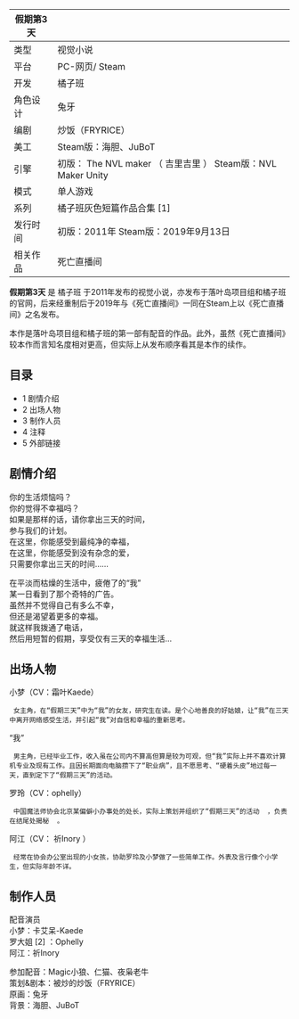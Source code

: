 |  假期第3天  ||
|---|---|
|类型  |  视觉小说   |
|平台  |  PC-网页/  Steam   |
|开发  |  橘子班   |
|角色设计  |  兔牙   |
|编剧  |  炒饭（FRYRICE）   |
|美工  |  Steam版：海胆、JuBoT   |
|引擎  |  初版：  The NVL maker  （  吉里吉里  ）  Steam版：NVL Maker Unity   |
|模式  |  单人游戏   |
|系列  |  橘子班灰色短篇作品合集  [1]   |
|发行时间  |  初版：2011年  Steam版：2019年9月13日   |
|相关作品  |  死亡直播间   |
  
**假期第3天** 是  橘子班
于2011年发布的视觉小说，亦发布于落叶岛项目组和橘子班的官网，后来经重制后于2019年与《死亡直播间》一同在Steam上以《死亡直播间》之名发布。

本作是落叶岛项目组和橘子班的第一部有配音的作品。此外，虽然《死亡直播间》较本作而言知名度相对更高，但实际上从发布顺序看其是本作的续作。

##  目录

  * 1  剧情介绍 
  * 2  出场人物 
  * 3  制作人员 
  * 4  注释 
  * 5  外部链接 

##  剧情介绍

你的生活烦恼吗？  
你的觉得不幸福吗？  
如果是那样的话，请你拿出三天的时间，  
参与我们的计划。  
在这里，你能感受到最纯净的幸福，  
在这里，你能感受到没有杂念的爱，  
只需要你拿出三天的时间……  
  
在平淡而枯燥的生活中，疲倦了的“我”  
某一日看到了那个奇特的广告。  
虽然并不觉得自己有多么不幸，  
但还是渴望着更多的幸福。  
就这样我拨通了电话，  
然后用短暂的假期，享受仅有三天的幸福生活…

##  出场人物

小梦（CV：霜叶Kaede）

     女主角，在“假期三天”中为“我”的女友，研究生在读。是个心地善良的好姑娘，让“我”在三天中离开网络感受生活，并引起“我”对自信和幸福的重新思考。 

“我”

     男主角，已经毕业工作，收入虽在公司内不算高但算是较为可观，但“我”实际上并不喜欢计算机专业及现有工作。且因长期面向电脑攒下了“职业病”，且不愿思考、“硬着头皮”地过每一天，直到定下了“假期三天”的活动。 

罗玲（CV：ophelly）

     中国魔法师协会北京某偏僻小办事处的处长，实际上策划并组织了“假期三天”的活动  ，负责在结尾处揭秘  。 

阿江（CV：  祈Inory  ）

     经常在协会办公室出现的小女孩，协助罗玲及小梦做了一些简单工作。外表及言行像个小学生，但实际年龄不详。 

##  制作人员

配音演员  
小梦：卡艾呆-Kaede  
罗大姐  [2]  ：Ophelly  
阿江：祈Inory  
  
参加配音：Magic小狼、仁猫、夜枭老牛  
策划&剧本：被炒的炒饭（FRYRICE）  
原画：兔牙  
背景：海胆、JuBoT